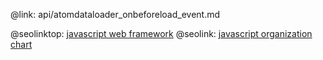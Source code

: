 @link: api/atomdataloader_onbeforeload_event.md

@seolinktop: [javascript web framework](https://webix.com)
@seolink: [javascript organization chart](https://webix.com/widget/organogram/)
